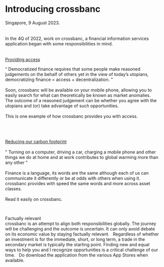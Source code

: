 # Introducing crossbanc
Singapore, 9 August 2023.
</br>
</br>
</br>
In the 4Q of 2022, work on crossbanc, a financial information services application began with some responsibilities in mind.
</br>
</br>
</br>
<ins>Providing access</ins>
</br>
<p>
“ Democratized finance requires that some people make reasoned judgements on the behalf of others yet in the view of today’s utopians, democratizing finance = access + decentralization. ”
</br>
</br>
Soon, crossbanc will be available on your mobile phone, allowing you to easily search for what can theoretically be known as market anomalies. 
</br>
The outcome of a reasoned judgement can be whether you agree with the utopians and (or) take advantage of such opportunities. 
</br>
</br>
This is one example of how crossbanc provides you with access.
</p>
</br>
</br>
</br>
<ins>Reducing our carbon footprint</ins>
</br>
</br>
" Turning on a computer, driving a car, charging a mobile phone and other things we do at home and at work contributes to global warming more than any other " 
</br>
</br>
Finance is a language, its words are the same although each of us can communicate it differently or be at odds with others when using it. 
</br>
crossbanc provides with speed the same words and more across asset classes. 
</br>
</br>
Read it easily on crossbanc.
</p>
</br>
<p>
Factually relevant
</br>
crossbanc is an attempt to align both responsibilities globally. The journey will be challenging and the outcome is uncertain. 
It can only avoid debate on its economic value by staying factually relevant.
&nbsp;
Regardless of whether an investment is for the immediate, short, or long term, a trade in the secondary market is typically the starting point.
Finding new and equal ways to help you and I recognize opportunities is a critical challenge of our time. 
&nbsp;
Do download the application from the various App Stores when available.
</p>
